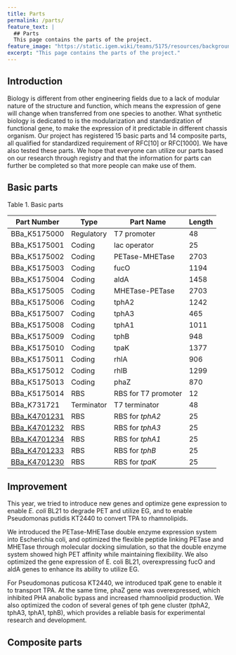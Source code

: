 ```yaml
---
title: Parts
permalink: /parts/
feature_text: |
  ## Parts
  This page contains the parts of the project.
feature_image: "https://static.igem.wiki/teams/5175/resources/background/bg-parts.jpg"
excerpt: "This page contains the parts of the project."
---
```


## Introduction

Biology is different from other engineering fields due to a lack of modular nature of the structure and function, which means the expression of gene will change when transferred from one species to another. What synthetic biology is dedicated to is the modularization and standardization of functional gene, to make the expression of it predictable in different chassis organism. Our project has registered 15 basic parts and 14 composite parts, all qualified for standardized requirement of RFC[10] or RFC[1000]. We have also tested these parts. We hope that everyone can utilize our parts based on our research through registry and that the information for parts can further be completed so that more people can make use of them.

 

## Basic parts

<figcaption class="caption table-caption">Table 1. Basic parts</figcaption>

| **Part Number**                                         | **Type**   | **Part Name**       | **Length** |
| ------------------------------------------------------- | ---------- | ------------------- | ---------- |
| BBa_K5175000                                            | Regulatory | T7 promoter         | 48         |
| BBa_K5175001                                            | Coding     | lac operator        | 25         |
| BBa_K5175002                                            | Coding     | PETase-MHETase      | 2703       |
| BBa_K5175003                                            | Coding     | fucO                | 1194       |
| BBa_K5175004                                            | Coding     | aldA                | 1458       |
| BBa_K5175005                                            | Coding     | MHETase-PETase      | 2703       |
| BBa_K5175006                                            | Coding     | tphA2               | 1242       |
| BBa_K5175007                                            | Coding     | tphA3               | 465        |
| BBa_K5175008                                            | Coding     | tphA1               | 1011       |
| BBa_K5175009                                            | Coding     | tphB                | 948        |
| BBa_K5175010                                            | Coding     | tpaK                | 1377       |
| BBa_K5175011                                            | Coding     | rhlA                | 906        |
| BBa_K5175012                                            | Coding     | rhlB                | 1299       |
| BBa_K5175013                                            | Coding     | phaZ                | 870        |
| BBa_K5175014                                            | RBS        | RBS for T7 promoter | 12         |
| BBa_K731721                                             | Terminator | T7 terminator       | 48         |
| <a href=http://parts.igem.org/Part:BBa_K4701231 target="_blank">BBa_K4701231</a> | RBS        | RBS for *tphA2*     | 25         |
| <a href=http://parts.igem.org/Part:BBa_K4701232 target="_blank">BBa_K4701232</a> | RBS        | RBS for *tphA3*     | 25         |
| <a href=http://parts.igem.org/Part:BBa_K4701234 target="_blank">BBa_K4701234</a> | RBS        | RBS for *tphA1*     | 25         |
| <a href=http://parts.igem.org/Part:BBa_K4701233 target="_blank">BBa_K4701233</a> | RBS        | RBS for *tphB*      | 25         |
| <a href=http://parts.igem.org/Part:BBa_K4701230 target="_blank">BBa_K4701230</a> | RBS        | RBS for *tpaK*      | 25         |

## Improvement

This year, we tried to introduce new genes and optimize gene expression to enable *E. coli* BL21 to degrade PET and utilize EG, and to enable Pseudomonas putidis KT2440 to convert TPA to rhamnolipids.

We introduced the PETase-MHETase double enzyme expression system into Escherichia coli, and optimized the flexible peptide linking PETase and MHETase through molecular docking simulation, so that the double enzyme system showed high PET affinity while maintaining flexibility. We also optimized the gene expression of E. coli BL21, overexpressing fucO and aldA genes to enhance its ability to utilize EG.

For Pseudomonas puticosa KT2440, we introduced tpaK gene to enable it to transport TPA. At the same time, phaZ gene was overexpressed, which inhibited PHA anabolic bypass and increased rhamnoolipid production. We also optimized the codon of several genes of tph gene cluster (tphA2, tphA3, tphA1, tphB), which provides a reliable basis for experimental research and development.

 

## Composite parts

 
